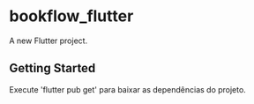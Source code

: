 # bookflow_flutter

A new Flutter project.

## Getting Started

Execute 'flutter pub get' para baixar as dependências do projeto.
